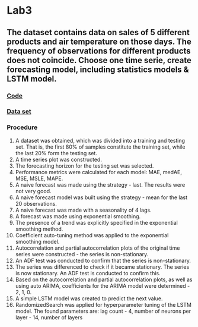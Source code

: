 # Lab3
## The dataset contains data on sales of 5 different products and air temperature on those days. The frequency of observations for different products does not coincide. Choose one time serie, create forecasting model, including statistics models & LSTM model.

### [**Code**](/Lab3/Lab3.ipynb)

### [**Data set**](https://www.kaggle.com/datasets/soumyadiptadas/products-sales-timeseries-data)

### Procedure 

1. A dataset was obtained, which was divided into a training and testing set. That is, the first 80% of samples constitute the training set, while the last 20% form the testing set.
2. A time series plot was constructed.
3. The forecasting horizon for the testing set was selected.
4. Performance metrics were calculated for each model: MAE, medAE, MSE, MSLE, MAPE.
5. A naive forecast was made using the strategy - last. The results were not very good.
6. A naive forecast model was built using the strategy - mean for the last 20 observations.
7. A naive forecast was made with a seasonality of 4 lags.
8. A forecast was made using exponential smoothing.
9. The presence of a trend was explicitly specified in the exponential smoothing method.
10. Coefficient auto-tuning method was applied to the exponential smoothing model.
11. Autocorrelation and partial autocorrelation plots of the original time series were constructed - the series is non-stationary.
12. An ADF test was conducted to confirm that the series is non-stationary.
13. The series was differenced to check if it became stationary. The series is now stationary. An ADF test is conducted to confirm this.
14. Based on the autocorrelation and partial autocorrelation plots, as well as using auto ARIMA, coefficients for the ARIMA model were determined - 2, 1, 0.
15. A simple LSTM model was created to predict the next value.
16. RandomizedSearch was applied for hyperparameter tuning of the LSTM model. The found parameters are: lag count - 4, number of neurons per layer - 14, number of layers 
